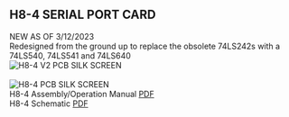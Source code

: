 ## H8-4 SERIAL PORT CARD

NEW AS OF 3/12/2023<br>
Redesigned from the ground up to replace the obsolete 74LS242s with a 74LS540, 74LS541 and 74LS640<br>
![H8-4 V2 PCB SILK SCREEN](https://github.com/sebhc/sebhc/blob/master/wiki/H8-4/H8-4-V22.png)<br>
<br>
![H8-4 PCB SILK SCREEN](https://github.com/sebhc/sebhc/blob/master/wiki/H8-4/H8-4_Silk.jpg)<br>
H8-4 Assembly/Operation Manual [PDF](https://github.com/sebhc/sebhc/blob/master/wiki/H8-4/H8-4%20Multiport%20Serial%20IO%20Card%20Part%20595-2248-02.pdf)<br>
H8-4 Schematic [PDF](https://github.com/sebhc/sebhc/blob/master/wiki/H8-4/H8-4%20Multiport%20Serial%20IO%20Card%20Schematic%20Part%20of%20595-2248-02.pdf)<br>

